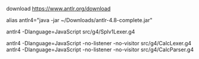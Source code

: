download https://www.antlr.org/download


alias antlr4="java -jar ~/Downloads/antlr-4.8-complete.jar"


antlr4 -Dlanguage=JavaScript src/g4/Splv1Lexer.g4



antlr4 -Dlanguage=JavaScript -no-listener -no-visitor src/g4/CalcLexer.g4
antlr4 -Dlanguage=JavaScript -no-listener -no-visitor src/g4/CalcParser.g4

